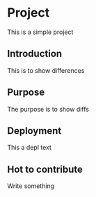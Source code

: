 # Project

This is a simple project

## Introduction

This is to show differences

## Purpose

The purpose is to show diffs

## Deployment

This a depl text

## Hot to contribute

Write something
